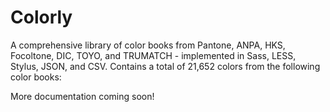 # Colorly

A comprehensive library of color books from Pantone, ANPA, HKS, Focoltone, DIC, TOYO, and TRUMATCH - implemented in Sass, LESS, Stylus, JSON, and CSV. Contains a total of 21,652 colors from the following color books:

More documentation coming soon!